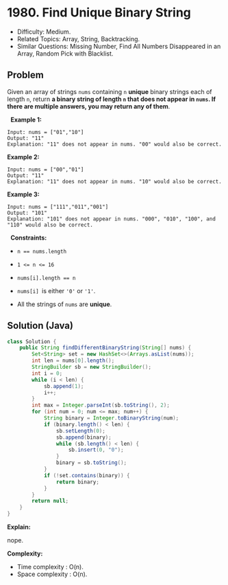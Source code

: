 # 1980. Find Unique Binary String

- Difficulty: Medium.
- Related Topics: Array, String, Backtracking.
- Similar Questions: Missing Number, Find All Numbers Disappeared in an Array, Random Pick with Blacklist.

## Problem

Given an array of strings ```nums``` containing ```n``` **unique** binary strings each of length ```n```, return **a binary string of length **```n```** that **does not appear** in **```nums```**. If there are multiple answers, you may return **any** of them**.

 
**Example 1:**

```
Input: nums = ["01","10"]
Output: "11"
Explanation: "11" does not appear in nums. "00" would also be correct.
```

**Example 2:**

```
Input: nums = ["00","01"]
Output: "11"
Explanation: "11" does not appear in nums. "10" would also be correct.
```

**Example 3:**

```
Input: nums = ["111","011","001"]
Output: "101"
Explanation: "101" does not appear in nums. "000", "010", "100", and "110" would also be correct.
```

 
**Constraints:**


	
- ```n == nums.length```
	
- ```1 <= n <= 16```
	
- ```nums[i].length == n```
	
- ```nums[i] ```is either ```'0'``` or ```'1'```.
	
- All the strings of ```nums``` are **unique**.



## Solution (Java)

```java
class Solution {
    public String findDifferentBinaryString(String[] nums) {
        Set<String> set = new HashSet<>(Arrays.asList(nums));
        int len = nums[0].length();
        StringBuilder sb = new StringBuilder();
        int i = 0;
        while (i < len) {
            sb.append(1);
            i++;
        }
        int max = Integer.parseInt(sb.toString(), 2);
        for (int num = 0; num <= max; num++) {
            String binary = Integer.toBinaryString(num);
            if (binary.length() < len) {
                sb.setLength(0);
                sb.append(binary);
                while (sb.length() < len) {
                    sb.insert(0, "0");
                }
                binary = sb.toString();
            }
            if (!set.contains(binary)) {
                return binary;
            }
        }
        return null;
    }
}
```

**Explain:**

nope.

**Complexity:**

* Time complexity : O(n).
* Space complexity : O(n).
